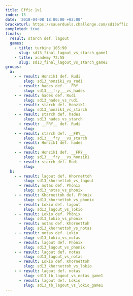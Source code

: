 ```yaml
---
title: Effic 1v1
index: 13
date: '2018-04-08 18:00:00 +02:00'
bracketurl: https://sauerduels.challonge.com/sd13effic
completed: true
finals:
  result: starch def. lagout
  games:
    - title: turbine 105:90
      slug: sd13_final_lagout_vs_starch_game1
    - title: academy 72:55
      slug: sd13_final_lagout_vs_starch_game2
groups:
  a:
    - - result: Honzik1 def. Rudi
        slug: sd13_honzik1_vs_rudi
      - result: hades def. __FRY__
        slug: sd13___fry___vs_hades
    - - result: hades def. Rudi
        slug: sd13_hades_vs_rudi
      - result: starch def. Honzik1
        slug: sd13_honzik1_vs_starch
    - - result: starch def. hades
        slug: sd13_hades_vs_starch
      - result: __FRY__ def. Rudi
        slug: 
    - - result: starch def. __FRY__
        slug: sd13___fry___vs_starch
      - result: Honzik1 def. hades
        slug: 
    - - result: Honzik1 def. __FRY__
        slug: sd13___fry___vs_honzik1
      - result: starch def. Rudi
        slug: 
  b:
    - - result: lagout def. Khornettoh
        slug: sd13_khornettoh_vs_lagout
      - result: notas def. Phönix
        slug: sd13_notas_vs_phonix
    - - result: Khornettoh def. Phönix
        slug: sd13_khornettoh_vs_phonix
      - result: Lokio def. lagout
        slug: sd13_lagout_vs_lokio
    - - result: Lokio def. Phönix
        slug: sd13_lokio_vs_phonix
      - result: notas def. Khornettoh
        slug: sd13_khornettoh_vs_notas
    - - result: notas def. Lokio
        slug: sd13_lokio_vs_notas
      - result: lagout def. Phönix
        slug: sd13_lagout_vs_phonix
    - - result: lagout def. notas
        slug: sd13_lagout_vs_notas
      - result: Lokio def. Khornettoh
        slug: sd13_khornettoh_vs_lokio
    - - result: lagout def. notas
        slug: sd13_tb_lagout_vs_notas_game1
      - result: lagout def. Lokio
        slug: sd13_tb_lagout_vs_lokio_game1
---
```

